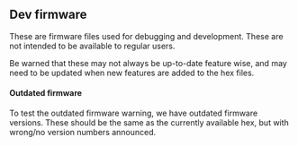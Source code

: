 ## Dev firmware

These are firmware files used for debugging and development. These are not intended to be available to regular users.

Be warned that these may not always be up-to-date feature wise, and may need to be updated when new features are added to the hex files.

#### Outdated firmware
To test the outdated firmware warning, we have outdated firmware versions. These should be the same as the currently available hex, but with wrong/no version numbers announced.
